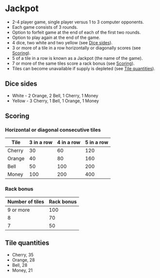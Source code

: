 # Jackpot

* 2-4 player game, single player versus 1 to 3 computer opponents.
* Each game consists of 3 rounds.
* Option to forfeit game at the end of each of the first two rounds.
* Option to play again at the end of the game.
* 4 dice, two white and two yellow (see [Dice sides](#dice-sides)).
* 3 or more of a tile in a row horizontally or diagonally scores (see [Scoring](#scoring)).
* 5 of a tile in a row is known as a Jackpot (the name of the game).
* 7 or more of the same tiles score a rack bonus (see [Scoring](#scoring)).
* Tiles can become unavailable if supply is depleted (see [Tile quantities](#tile-quantities)).

## Dice sides
* White - 2 Orange, 2 Bell, 1 Cherry, 1 Money
* Yellow - 3 Cherry, 1 Bell, 1 Orange, 1 Money

## Scoring
### Horizontal or diagonal consecutive tiles
|Tile|3 in a row|4 in a row|5 in a row|
|---|---|---|---|
|Cherry|30|60|120|
|Orange|40|80|160|
|Bell|50|100|200|
|Money|100|200|400|

### Rack bonus
|Number of tiles|Rack bonus|
|---|---|
|9 or more|100|
|8|70|
|7|50|

## Tile quantities
* Cherry, 35
* Orange, 28
* Bell, 28
* Money, 21
